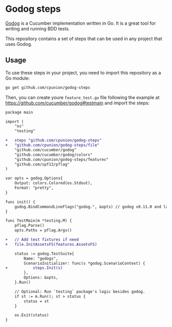 # Godog steps

[Godog](https://github.com/cucumber/godog) is a Cucumber implementation written in Go. It is a great tool for writing and running BDD tests.

This repository contains a set of steps that can be used in any project that uses Godog.

## Usage

To use these steps in your project, you need to import this repository as a Go module:

```bash
go get github.com/cpunion/godog-steps
```

Then, you can create youre `feature_test.go` file following the example at https://github.com/cucumber/godog#testmain and import the steps:

```diff
package main

import (
	"os"
	"testing"

+	steps "github.com/cpunion/godog-steps"
+	"github.com/cpunion/godog-steps/file"
	"github.com/cucumber/godog"
	"github.com/cucumber/godog/colors"
	"github.com/cpunion/godog-steps/features"
	"github.com/spf13/pflag"
)

var opts = godog.Options{
	Output: colors.Colored(os.Stdout),
	Format: "pretty",
}

func init() {
	godog.BindCommandLineFlags("godog.", &opts) // godog v0.11.0 and later
}

func TestMain(m *testing.M) {
	pflag.Parse()
	opts.Paths = pflag.Args()

+	// Add test fixtures if need
+	file.InitAssetsFS(features.AssetsFS)

	status := godog.TestSuite{
		Name: "godogs",
		ScenarioInitializer: func(s *godog.ScenarioContext) {
+			steps.Init(s)
		},
		Options: &opts,
	}.Run()

	// Optional: Run `testing` package's logic besides godog.
	if st := m.Run(); st > status {
		status = st
	}

	os.Exit(status)
}
```
